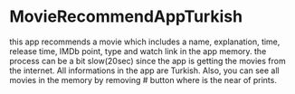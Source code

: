 # MovieRecommendAppTurkish
this app recommends a movie which includes a name, explanation, time, release time, IMDb point, type and watch link in the app memory. the process can be a bit slow(20sec) since the app is getting the movies from the internet. All informations in the app are Turkish. Also, you can see all movies in the memory by removing # button where is the near of prints.
